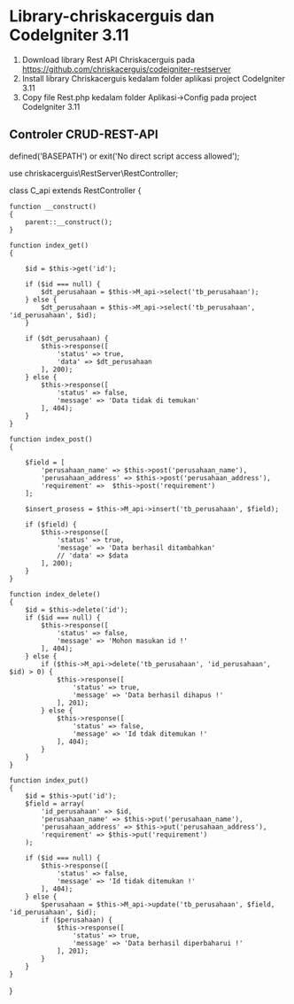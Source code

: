 # Library-chriskacerguis dan CodeIgniter 3.11

1. Download library Rest API Chriskacerguis pada https://github.com/chriskacerguis/codeigniter-restserver
2. Install library Chriskacerguis kedalam folder aplikasi project CodeIgniter 3.11
3. Copy file Rest.php kedalam folder Aplikasi->Config pada project CodeIgniter 3.11


## Controler CRUD-REST-API

defined('BASEPATH') or exit('No direct script access allowed');

use chriskacerguis\RestServer\RestController;

class C_api extends RestController
{

	function __construct()
	{
		parent::__construct();
	}

	function index_get()
	{

		$id = $this->get('id');

		if ($id === null) {
			$dt_perusahaan = $this->M_api->select('tb_perusahaan');
		} else {
			$dt_perusahaan = $this->M_api->select('tb_perusahaan', 'id_perusahaan', $id);
		}

		if ($dt_perusahaan) {
			$this->response([
				'status' => true,
				'data' => $dt_perusahaan
			], 200);
		} else {
			$this->response([
				'status' => false,
				'message' => 'Data tidak di temukan'
			], 404);
		}
	}

	function index_post()
	{

		$field = [
			'perusahaan_name' => $this->post('perusahaan_name'),
			'perusahaan_address' => $this->post('perusahaan_address'),
			'requirement' =>  $this->post('requirement')
		];

		$insert_prosess = $this->M_api->insert('tb_perusahaan', $field);

		if ($field) {
			$this->response([
				'status' => true,
				'message' => 'Data berhasil ditambahkan'
				// 'data' => $data
			], 200);
		}
	}

	function index_delete()
	{
		$id = $this->delete('id');
		if ($id === null) {
			$this->response([
				'status' => false,
				'message' => 'Mohon masukan id !'
			], 404);
		} else {
			if ($this->M_api->delete('tb_perusahaan', 'id_perusahaan', $id) > 0) {
				$this->response([
					'status' => true,
					'message' => 'Data berhasil dihapus !'
				], 201);
			} else {
				$this->response([
					'status' => false,
					'message' => 'Id tdak ditemukan !'
				], 404);
			}
		}
	}

	function index_put()
	{
		$id = $this->put('id');
		$field = array(
			'id_perusahaan' => $id,
			'perusahaan_name' => $this->put('perusahaan_name'),
			'perusahaan_address' => $this->put('perusahaan_address'),
			'requirement' => $this->put('requirement')
		);

		if ($id === null) {
			$this->response([
				'status' => false,
				'message' => 'Id tidak ditemukan !'
			], 404);
		} else {
			$perusahaan = $this->M_api->update('tb_perusahaan', $field, 'id_perusahaan', $id);
			if ($perusahaan) {
				$this->response([
					'status' => true,
					'message' => 'Data berhasil diperbaharui !'
				], 201);
			}
		}
	}
}

